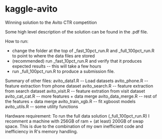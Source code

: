 # kaggle-avito
Winning solution to the Avito CTR competition

Some high level description of the solution can be found in the .pdf file.

How to run:
* change the folder at the top of _fast_10pct_run.R and _full_100pct_run.R to point to where the data files are stored
* (recommended) run _fast_10pct_run.R and verify that it produces expected results -- this will take a few hours
* run _full_100pct_run.R to produce a submission file.

Summary of other files:
avito_data1.R -- Load datasets
avito_phone.R -- feature extraction from phone dataset
avito_search.R -- feature extraction from search dataset
avito_visit.R -- feature extration from visit dataset
avito_cat_cat.R -- more features + data merge
avito_data_merge.R -- rest of the features + data merge
avito_train_xgb.R -- fit xgboost models
avito_utils.R -- some utility functions 

Hardware requirement:
To run the full data solution (_full_100pct_run.R) I recomment a machine with 256GB of ram + (at least) 200GB of swap space. This is due to the combination of my own inefficient code and inefficiency in R's memory handling. 
